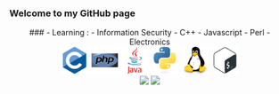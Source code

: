 ### Welcome to my GitHub page

<div align="center">
### - Learning :
- Information Security
- C++
- Javascript
- Perl
- Electronics
</br>
<img src="https://github.com/jpieczar/jpieczar/blob/main/assets/c.svg" alt="c" width="50" hight="25">
<img src="https://github.com/jpieczar/jpieczar/blob/main/assets/php.svg" alt="php" width="50" hight="25">
<img src="https://github.com/jpieczar/jpieczar/blob/main/assets/java.svg" alt="java" width="50" hight="25">
<img src="https://github.com/jpieczar/jpieczar/blob/main/assets/python.svg" alt="python" width="50" hight="25">
<img src="https://github.com/jpieczar/jpieczar/blob/main/assets/linux.svg" alt="linux" width="50" hight="25">
<img src="https://github.com/jpieczar/jpieczar/blob/main/assets/bash.svg" alt="bash" width="50" hight="25">
</div>
<div align="center">
<img src="https://github-readme-stats.vercel.app/api?username=jpieczar&&show_icons=true&theme=radical"/>
<img src="https://github-readme-stats.vercel.app/api/top-langs/?username=jpieczar&layout=compact"/>
</div>
